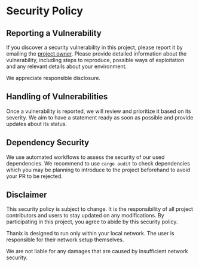 # Security Policy

## Reporting a Vulnerability

If you discover a security vulnerability in this project, please report it by emailing the
[project owner](mailto:byteotter@gmail.com). Please provide detailed information about the vulnerability,
including steps to reproduce, possible ways of exploitation and any relevant details about your environment.

We appreciate responsible disclosure.

## Handling of Vulnerabilities

Once a vulnerability is reported, we will review and prioritize it based on its severity. We aim to have a statement
ready as soon as possible and provide updates about its status.

## Dependency Security

We use automated workflows to assess the security of our used dependencies. We recommend to use `cargo audit` to check
dependencies which you may be planning to introduce to the project beforehand to avoid your PR to be rejected.

## Disclaimer

This security policy is subject to change. It is the responsibility of all project contributors and users to stay
updated on any modifications. By participating in this project, you agree to abide by this security policy.

Thanix is designed to run only within your local network. The user is responsible for their network setup
themselves.

We are not liable for any damages that are caused by insufficient network security.

